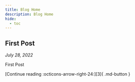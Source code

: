 ```yaml
---
title: Blog Home
description: Blog Home
hide:
  - toc 
---
```

<style>
  .md-typeset h1,
  .md-content__button {
    display: none;
  }
</style>

## First Post

*July 28, 2022*

First Post

[Continue reading :octicons-arrow-right-24:][3]{ .md-button }



